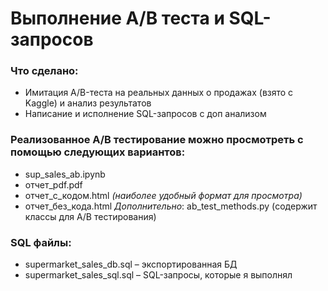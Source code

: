 # Выполнение A/B теста и SQL-запросов

### Что сделано:
- Имитация A/B-теста на реальных данных о продажах (взято с Kaggle) и анализ результатов
- Написание и исполнение SQL-запросов с доп анализом

### Реализованное A/B тестирование можно просмотреть с помощью следующих вариантов:
  - sup_sales_ab.ipynb
  - отчет_pdf.pdf
  - отчет_с_кодом.html *(наиболее удобный формат для просмотра)*
  - отчет_без_кода.html
 *Дополнительно*: ab_test_methods.py (содержит классы для A/B тестирования)

### SQL файлы:
- supermarket_sales_db.sql – экспортированная БД
- supermarket_sales_sql.sql – SQL-запросы, которые я выполнял

